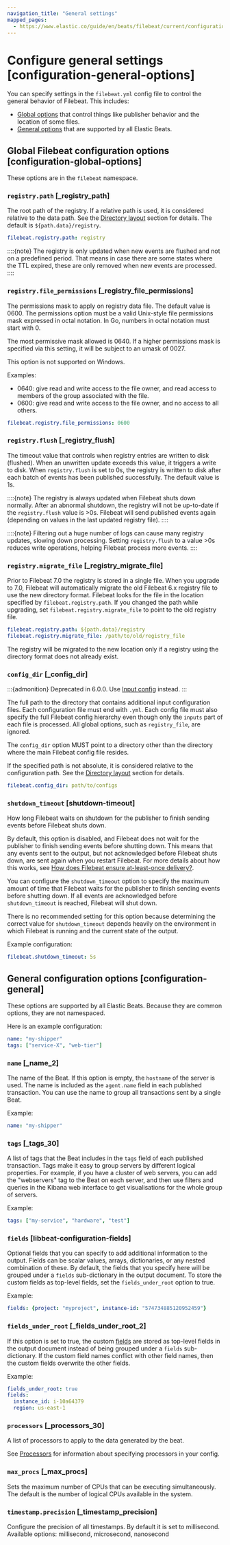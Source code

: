 ```yaml
---
navigation_title: "General settings"
mapped_pages:
  - https://www.elastic.co/guide/en/beats/filebeat/current/configuration-general-options.html
---
```


# Configure general settings [configuration-general-options]


You can specify settings in the `filebeat.yml` config file to control the general behavior of Filebeat. This includes:

* [Global options](#configuration-global-options) that control things like publisher behavior and the location of some files.
* [General options](#configuration-general) that are supported by all Elastic Beats.


## Global Filebeat configuration options [configuration-global-options]

These options are in the `filebeat` namespace.


### `registry.path` [_registry_path]

The root path of the registry.  If a relative path is used, it is considered relative to the data path. See the [Directory layout](/reference/filebeat/directory-layout.md) section for details. The default is `${path.data}/registry`.

```yaml
filebeat.registry.path: registry
```

::::{note}
The registry is only updated when new events are flushed and not on a predefined period. That means in case there are some states where the TTL expired, these are only removed when new events are processed.
::::



### `registry.file_permissions` [_registry_file_permissions]

The permissions mask to apply on registry data file. The default value is 0600. The permissions option must be a valid Unix-style file permissions mask expressed in octal notation. In Go, numbers in octal notation must start with 0.

The most permissive mask allowed is 0640. If a higher permissions mask is specified via this setting, it will be subject to an umask of 0027.

This option is not supported on Windows.

Examples:

* 0640: give read and write access to the file owner, and read access to members of the group associated with the file.
* 0600: give read and write access to the file owner, and no access to all others.

```yaml
filebeat.registry.file_permissions: 0600
```


### `registry.flush` [_registry_flush]

The timeout value that controls when registry entries are written to disk (flushed). When an unwritten update exceeds this value, it triggers a write to disk. When `registry.flush` is set to 0s, the registry is written to disk after each batch of events has been published successfully. The default value is 1s.

::::{note}
The registry is always updated when Filebeat shuts down normally. After an abnormal shutdown, the registry will not be up-to-date if the `registry.flush` value is >0s. Filebeat will send published events again (depending on values in the last updated registry file).
::::


::::{note}
Filtering out a huge number of logs can cause many registry updates, slowing down processing. Setting `registry.flush` to a value >0s reduces write operations, helping Filebeat process more events.
::::



### `registry.migrate_file` [_registry_migrate_file]

Prior to Filebeat 7.0 the registry is stored in a single file. When you upgrade to 7.0, Filebeat will automatically migrate the old Filebeat 6.x registry file to use the new directory format. Filebeat looks for the file in the location specified by `filebeat.registry.path`. If you changed the path while upgrading, set `filebeat.registry.migrate_file` to point to the old registry file.

```yaml
filebeat.registry.path: ${path.data}/registry
filebeat.registry.migrate_file: /path/to/old/registry_file
```

The registry will be migrated to the new location only if a registry using the directory format does not already exist.


### `config_dir` [_config_dir]

:::{admonition} Deprecated in 6.0.0.
Use [Input config](/reference/filebeat/filebeat-configuration-reloading.md#load-input-config) instead.
:::

The full path to the directory that contains additional input configuration files. Each configuration file must end with `.yml`. Each config file must also specify the full Filebeat config hierarchy even though only the `inputs` part of each file is processed. All global options, such as `registry_file`, are ignored.

The `config_dir` option MUST point to a directory other than the directory where the main Filebeat config file resides.

If the specified path is not absolute, it is considered relative to the configuration path. See the [Directory layout](/reference/filebeat/directory-layout.md) section for details.

```yaml
filebeat.config_dir: path/to/configs
```


### `shutdown_timeout` [shutdown-timeout]

How long Filebeat waits on shutdown for the publisher to finish sending events before Filebeat shuts down.

By default, this option is disabled, and Filebeat does not wait for the publisher to finish sending events before shutting down. This means that any events sent to the output, but not acknowledged before Filebeat shuts down, are sent again when you restart Filebeat. For more details about how this works, see [How does Filebeat ensure at-least-once delivery?](/reference/filebeat/how-filebeat-works.md#at-least-once-delivery).

You can configure the `shutdown_timeout` option to specify the maximum amount of time that Filebeat waits for the publisher to finish sending events before shutting down. If all events are acknowledged before `shutdown_timeout` is reached, Filebeat will shut down.

There is no recommended setting for this option because determining the correct value for `shutdown_timeout` depends heavily on the environment in which Filebeat is running and the current state of the output.

Example configuration:

```yaml
filebeat.shutdown_timeout: 5s
```


## General configuration options [configuration-general]


These options are supported by all Elastic Beats. Because they are common options, they are not namespaced.

Here is an example configuration:

```yaml
name: "my-shipper"
tags: ["service-X", "web-tier"]
```


### `name` [_name_2]

The name of the Beat. If this option is empty, the `hostname` of the server is used. The name is included as the `agent.name` field in each published transaction. You can use the name to group all transactions sent by a single Beat.

Example:

```yaml
name: "my-shipper"
```


### `tags` [_tags_30]

A list of tags that the Beat includes in the `tags` field of each published transaction. Tags make it easy to group servers by different logical properties. For example, if you have a cluster of web servers, you can add the "webservers" tag to the Beat on each server, and then use filters and queries in the Kibana web interface to get visualisations for the whole group of servers.

Example:

```yaml
tags: ["my-service", "hardware", "test"]
```


### `fields` [libbeat-configuration-fields]

Optional fields that you can specify to add additional information to the output. Fields can be scalar values, arrays, dictionaries, or any nested combination of these. By default, the fields that you specify here will be grouped under a `fields` sub-dictionary in the output document. To store the custom fields as top-level fields, set the `fields_under_root` option to true.

Example:

```yaml
fields: {project: "myproject", instance-id: "574734885120952459"}
```


### `fields_under_root` [_fields_under_root_2]

If this option is set to true, the custom [fields](#libbeat-configuration-fields) are stored as top-level fields in the output document instead of being grouped under a `fields` sub-dictionary. If the custom field names conflict with other field names, then the custom fields overwrite the other fields.

Example:

```yaml
fields_under_root: true
fields:
  instance_id: i-10a64379
  region: us-east-1
```


### `processors` [_processors_30]

A list of processors to apply to the data generated by the beat.

See [Processors](/reference/filebeat/filtering-enhancing-data.md) for information about specifying processors in your config.


### `max_procs` [_max_procs]

Sets the maximum number of CPUs that can be executing simultaneously. The default is the number of logical CPUs available in the system.


### `timestamp.precision` [_timestamp_precision]

Configure the precision of all timestamps. By default it is set to millisecond. Available options: millisecond, microsecond, nanosecond

